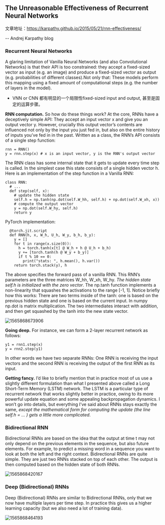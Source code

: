 ## The Unreasonable Effectiveness of Recurrent Neural Networks

文章地址：https://karpathy.github.io/2015/05/21/rnn-effectiveness/

-- Andrej Karpathy blog

### Recurrent Neural Networks
A glaring limitation of Vanilla Neural Networks (and also Convolutional Networks) is that their API is too constrained: they accept a fixed-sized vector as input (e.g. an image) and produce a fixed-sized vector as output (e.g. probabilities of different classes).Not only that: These models perform this mapping using a fixed amount of computational steps (e.g. the number of layers in the model). 
- VNN or CNN 都有明显的一个局限性fixed-sized input and output, 甚至是固定的运算步骤。


**RNN computation.** So how do these things work? At the core, RNNs have a deceptively simple API: They accept an input vector x and give you an output vector y. However, crucially this output vector’s contents are influenced not only by the input you just fed in, but also on the entire history of inputs you’ve fed in in the past. Written as a class, the RNN’s API consists of a single step function:
```
rnn = RNN()
y = rnn.step(x) # x is an input vector, y is the RNN's output vector
```
The RNN class has some internal state that it gets to update every time step is called. In the simplest case this state consists of a single hidden vector h. Here is an implementation of the step function in a Vanilla RNN:
```
class RNN:
  # ...
  def step(self, x):
    # update the hidden state
    self.h = np.tanh(np.dot(self.W_hh, self.h) + np.dot(self.W_xh, x))
    # compute the output vector
    y = np.dot(self.W_hy, self.h)
    return y
```
PyTorch implementation:
```
  @torch.jit.script
  def RNN(h, x, W_h, U_h, W_y, b_h, b_y):
    y = []
    for t in range(x.size(0)):
      h = torch.tanh(x[t] @ W_h + h @ U_h + b_h)
      y += [torch.tanh(h @ W_y + b_y)]
      if t % 10 == 0:
        print("stats: ", h.mean(), h.var())
    return torch.stack(y), h
```
The above specifies the forward pass of a vanilla RNN. This RNN’s parameters are the three matrices W_hh, W_xh, W_hy. _The hidden state self.h is initialized with the zero vector_. The np.tanh function implements a non-linearity that squashes the activations to the range [-1, 1]. Notice briefly how this works: There are two terms inside of the tanh: one is based on the previous hidden state and one is based on the current input. In numpy np.dot is matrix multiplication. The two intermediates interact with addition, and then get squashed by the tanh into the new state vector. 

![1565868673906](D:\Notes\raw_images\1565868673906.png)

**Going deep.** For instance, we can form a 2-layer recurrent network as follows:
```
y1 = rnn1.step(x)
y = rnn2.step(y1)
```
In other words we have two separate RNNs: One RNN is receiving the input vectors and the second RNN is receiving the output of the first RNN as its input. 

**Getting fancy.** I’d like to briefly mention that in practice most of us use a slightly different formulation than what I presented above called a Long Short-Term Memory (LSTM) network. The LSTM is a particular type of recurrent network that works slightly better in practice, owing to its more powerful update equation and some appealing backpropagation dynamics. I won’t go into details, but everything I’ve said about RNNs stays exactly the same, *except the mathematical form for computing the update (the line self.h = ... ) gets a little more complicated*. 

### Bidirectional RNN
Bidirectional RNNs are based on the idea that the output at time t may not only depend on the previous elements in the sequence, but also future elements. For example, to predict a missing word in a sequence you want to look at both the left and the right context. Bidirectional RNNs are quite simple. They are just two RNNs stacked on top of each other. The output is then computed based on the hidden state of both RNNs.

![1565868420167](D:\Notes\raw_images\1565868420167.png)

### Deep (Bidirectional) RNNs
Deep (Bidirectional) RNNs are similar to Bidirectional RNNs, only that we now have multiple layers per time step. In practice this gives us a higher learning capacity (but we also need a lot of training data).

![1565868464193](D:\Notes\raw_images\1565868464193.png)
